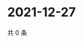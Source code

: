 # 2021-12-27

共 0 条

<!-- BEGIN WEIBO -->
<!-- 最后更新时间 Mon Dec 27 2021 12:03:20 GMT+0800 (China Standard Time) -->

<!-- END WEIBO -->
